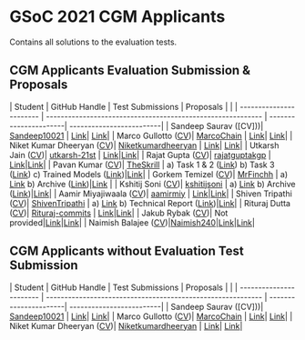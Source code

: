 # GSoC 2021 CGM Applicants
Contains all solutions to the evaluation tests.

## CGM Applicants Evaluation Submission & Proposals

| Student                 | GitHub Handle                                               | Test Submissions      | Proposals |                                                     | 
| ----------------------- | ----------------------------------------------------------- | ----------------------| -------------------------|
| Sandeep Saurav ([CV]))| [Sandeep10021](https://github.com/Sandeep10021)             | [Link](https://github.com/Sandeep10021/ML4SCI_GSoC)| [Link](https://github.com/ML4SCI/GSoC_Solutions/blob/main/CGM/Archive/Proposals/CGM_SandeepSaurav_5879847705903104_1618317156_CGM-_GSoc_Proposal.pdf)|
| Marco Gullotto ([CV](https://github.com/ML4SCI/GSoC_Solutions/blob/main/CGM/Archive/CV/marco_gullotto_cv.pdf))| [MarcoChain](https://github.com/MarcoChain)                 | [Link](https://github.com/MarcoChain/ML4-Dimensionality-Reduction)| [Link](https://github.com/ML4SCI/GSoC_Solutions/blob/main/CGM/Archive/Proposals/CGM_Marco_Gullotto_5800078553382912_1618326528_Proposal_GSoC.pdf)|
| Niket Kumar Dheeryan ([CV](https://github.com/ML4SCI/GSoC_Solutions/blob/main/CGM/Archive/CV/niket_kumar_dheeryan_cv.pdf))| [Niketkumardheeryan](https://github.com/Niketkumardheeryan) | [Link](https://github.com/Niketkumardheeryan/Dimensionality-Reduction-Evalution-Test)| [Link](https://github.com/ML4SCI/GSoC_Solutions/blob/main/CGM/Archive/Proposals/CGM_NIket_Dheerya_5518596396023808_1618299541_n.pdf)|
| Utkarsh Jain ([CV](https://github.com/ML4SCI/GSoC_Solutions/blob/main/CGM/Archive/CV/utkarsh_jain_cv.pdf))| [utkarsh-21st](https://github.com/utkarsh-21st)             | [Link](https://github.com/utkarsh-21st/CGM_GSOC)|[Link](CGM_Utkarsh_Jain_4857157826117632_1618335896_proposal_CGM.pdf)|
| Rajat Gupta ([CV](https://github.com/ML4SCI/GSoC_Solutions/blob/main/CGM/Archive/CV/rajat_gupta_cv.pdf))| [rajatguptakgp](https://github.com/rajatguptakgp)           | [Link](https://github.com/rajatguptakgp/gsoc21_cgm)|[Link](https://github.com/ML4SCI/GSoC_Solutions/blob/main/CGM/Archive/Proposals/CGM_NMR_Rajat_Gupta_NA_5395227268874240_1618330995_Proposal_-_CGM_NMR_-_Rajat_Gupta.pdf)|
| Pavan Kumar ([CV](https://github.com/ML4SCI/GSoC_Solutions/blob/main/CGM/Archive/CV/pavan_kumar_cv.pdf))| [TheSkrill](https://www.github.com/TheSkrill)               | a) Task 1 & 2 ([Link](https://colab.research.google.com/drive/1PNTq1gEH1fa29EV_J2QqzXw28e_adqLN?usp=sharing))  b) Task 3 ([Link](https://colab.research.google.com/drive/14Gy5KkivFU77hkLy6wmZeYoXwR-Q7EpJ?usp=sharing))  c) Trained Models ([Link](https://drive.google.com/drive/folders/1CXBaQVIkam05qUsj7-EKyAJM3WHwRToJ?usp=sharing))|[Link](https://github.com/ML4SCI/GSoC_Solutions/blob/main/CGM/Archive/Proposals/CGM_PavanKumarTurlapati_5766328431935488_1618336560_GSoC_Proposal_CGM_-_2021.pdf)|
| Gorkem Temizel ([CV](https://github.com/ML4SCI/GSoC_Solutions/blob/main/CGM/Archive/CV/gorkem_temizel_cv.pdf))| [MrFinchh](https://github.com/MrFinchh)                     | a) [Link](https://github.com/MrFinchh/GSoC-ML4SCI-Eval-Task) b) Archive ([Link](https://github.com/ML4SCI/GSoC_Solutions/tree/main/CGM/Archive/Submission_archives/Gorkem%20Temizel))|[Link](https://github.com/ML4SCI/GSoC_Solutions/blob/main/CGM/Archive/Proposals/CGM_Gorkem_Temizell_6188500380024832_1618316266_Proposal.pdf) |
| Kshitij Soni ([CV](https://github.com/ML4SCI/GSoC_Solutions/blob/main/CGM/Archive/CV/kshitij_soni_cv.pdf))| [kshitijsoni](https://github.com/kshitijsoni)               | a) [Link](https://github.com/kshitijsoni/GSOC-21) b) Archive ([Link](https://github.com/ML4SCI/GSoC_Solutions/tree/main/CGM/Archive/Submission_archives/Kshitij%20Soni))|[Link](https://github.com/ML4SCI/GSoC_Solutions/blob/main/CGM/Archive/Proposals/CGM_Kshitij%20Soni_6668308692074496_1618333421_GSOC21.pdf)|
| Aamir Miyajiwaala ([CV](https://github.com/ML4SCI/GSoC_Solutions/blob/main/CGM/Archive/CV/aamir_miyajiwala_cv.pdf))| [aamirmiy](https://github.com/aamirmiy)                     | [Link](https://github.com/aamirmiy/GSOC21)|[Link](https://github.com/ML4SCI/GSoC_Solutions/blob/main/CGM/Archive/Proposals/CGM_Aamir_Miyajiwala_6130143770181632_1618333539_Dimensionality_reduction_to_study_CGM.pdf)|
| Shiven Tripathi ([CV](https://github.com/ML4SCI/GSoC_Solutions/blob/main/CGM/Archive/CV/shiven_tripathi_cv.pdf))| [ShivenTripathi](https://github.com/ShivenTripathi)         | a) [Link](https://drive.google.com/drive/folders/1f8qW3uE-O-YoQHK0CWj9tfuEanH_JZZO?usp=gmail) b) Technical Report ([Link](https://github.com/ML4SCI/GSoC_Solutions/blob/main/CGM/Archive/Submission_archives/Shiven%20Tripathi/CGM_Technical_Report.pdf))|[Link](https://github.com/ML4SCI/GSoC_Solutions/blob/main/CGM/Archive/Proposals/CGM_Shiven_Tripathi_6367546887897088_1618336448_GSoC_.pdf)|
| Rituraj Dutta ([CV](https://github.com/ML4SCI/GSoC_Solutions/blob/main/CGM/Archive/CV/rituraj_dutta_cv.pdf))| [Rituraj-commits](https://github.com/Rituraj-commits)       | [Link](https://drive.google.com/drive/folders/1eWTJNOteFCHg0m46uFGPt1Z_t6GZSibI?usp=sharing)|[Link](https://github.com/ML4SCI/GSoC_Solutions/blob/main/CGM/Archive/Proposals/CGM_Rituraj_Dutta_4653861639290880_1618334108_CGM_Proposal.pdf)|
| Jakub Rybak ([CV](https://github.com/ML4SCI/GSoC_Solutions/blob/main/CGM/Archive/CV/jakub_rybak_cv.pdf))| Not provided[]()|[Link](https://drive.google.com/drive/folders/1dFOA40A7dcWP4JdvcAgK0Bpni4gsc8x-?usp=sharing)|[Link](https://github.com/ML4SCI/GSoC_Solutions/blob/main/CGM/Archive/Proposals/CGM_Jakub_Rybak_6397757880795136_1618327442_Dimensionality_Reduction_for_Studying_Diffuse_Circumgalactic_Medium.pdf)|
| Naimish Balajee ([CV]())|[Naimish240](https://github.com/Naimish240)|[Link](https://github.com/Naimish240/GSoC21-ML4SCI)|[Link](https://github.com/ML4SCI/GSoC_Solutions/blob/main/CGM/Archive/Proposals/CGM_Naimish_Mani_B_5188777485533184_1618293455_CGM_Proposal_Naimish.pdf)|

## CGM Applicants without Evaluation Test Submission
| Student                 | GitHub Handle                                               | Test Submissions      | Proposals |                                                     | 
| ----------------------- | ----------------------------------------------------------- | ----------------------| -------------------------|
| Sandeep Saurav ([CV]))| [Sandeep10021](https://github.com/Sandeep10021)             | [Link](https://github.com/Sandeep10021/ML4SCI_GSoC)| [Link](https://github.com/ML4SCI/GSoC_Solutions/blob/main/CGM/Archive/Proposals/CGM_SandeepSaurav_5879847705903104_1618317156_CGM-_GSoc_Proposal.pdf)|
| Marco Gullotto ([CV](https://github.com/ML4SCI/GSoC_Solutions/blob/main/CGM/Archive/CV/marco_gullotto_cv.pdf))| [MarcoChain](https://github.com/MarcoChain)                 | [Link](https://github.com/MarcoChain/ML4-Dimensionality-Reduction)| [Link](https://github.com/ML4SCI/GSoC_Solutions/blob/main/CGM/Archive/Proposals/CGM_Marco_Gullotto_5800078553382912_1618326528_Proposal_GSoC.pdf)|
| Niket Kumar Dheeryan ([CV](https://github.com/ML4SCI/GSoC_Solutions/blob/main/CGM/Archive/CV/niket_kumar_dheeryan_cv.pdf))| [Niketkumardheeryan](https://github.com/Niketkumardheeryan) | [Link](https://github.com/Niketkumardheeryan/Dimensionality-Reduction-Evalution-Test)| [Link](https://github.com/ML4SCI/GSoC_Solutions/blob/main/CGM/Archive/Proposals/CGM_NIket_Dheerya_5518596396023808_1618299541_n.pdf)|

